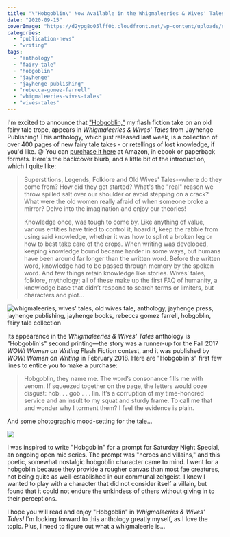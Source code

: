 ```yaml
---
title: "\"Hobgoblin\" Now Available in the Whigmaleeries & Wives' Tales anthology!"
date: "2020-09-15"
coverImage: "https://d2ypg8o05lff0b.cloudfront.net/wp-content/uploads/sites/3/2020/09/14234925/temp_pb_cover-1024x740.jpg"
categories:
  - "publication-news"
  - "writing"
tags:
  - "anthology"
  - "fairy-tale"
  - "hobgoblin"
  - "jayhenge"
  - "jayhenge-publishing"
  - "rebecca-gomez-farrell"
  - "whigmaleeries-wives-tales"
  - "wives-tales"
---
```


I'm excited to announce that ["Hobgoblin,"](https://rebeccagomezfarrell.com/fiction/hobgoblin/) my flash fiction take on an old fairy tale trope, appears in _Whigmaleeries & Wives' Tales_ from Jayhenge Publishing! This anthology, which just released last week, is a collection of over 400 pages of new fairy tale takes - or retellings of lost knowledge, if you'd like. 😉 You can [purchase it here](https://www.amazon.com/dp/B08HGL7LNY/ref=rdr_kindle_ext_tmb) at Amazon, in ebook or paperback formats. Here's the backcover blurb, and a little bit of the introduction, which I quite like:

> Superstitions, Legends, Folklore and Old Wives' Tales--where do they come from? How did they get started? What's the "real" reason we throw spilled salt over our shoulder or avoid stepping on a crack? What were the old women really afraid of when someone broke a mirror? Delve into the imagination and enjoy our theories!
>
> Knowledge once, was tough to come by. Like anything of value, various entities have tried to control it, hoard it, keep the rabble from using said knowledge, whether it was how to splint a broken leg or how to best take care of the crops. When writing was developed, keeping knowledge bound became harder in some ways, but humans have been around far longer than the written word. Before the written word, knowledge had to be passed through memory by the spoken word. And few things retain knowledge like stories. Wives’ tales, folklore, mythology; all of these make up the first FAQ of humanity, a knowledge base that didn’t respond to search terms or limiters, but characters and plot...

![whigmaleeries, wives' tales, old wives tale, anthology, jayhenge press, jayhenge publishing, jayhenge books, rebecca gomez farrell, hobgoblin, fairy tale collection](https://d2ypg8o05lff0b.cloudfront.net/wp-content/uploads/sites/3/2020/09/14234925/temp_pb_cover-1024x740.jpg)

Its appearance in the _Whigmaleeries & Wives' Tales_ anthology is "Hobgoblin's" second printing—the story was a runner-up for the Fall 2017 _WOW! Women on Writing_ Flash Fiction contest, and it was published by _WOW! Women on Writing_ in February 2018. Here are "Hobgoblin's" first few lines to entice you to make a purchase:

> Hobgoblin, they name me. The word’s consonance fills me with venom. If squeezed together on the page, the letters would ooze disgust: hob. . . gob . . . lin. It’s a corruption of my time-honored service and an insult to my squat and sturdy frame. To call me that and wonder why I torment them? I feel the evidence is plain.

And some photographic mood-setting for the tale...

![](https://d2ypg8o05lff0b.cloudfront.net/wp-content/uploads/sites/3/2020/01/28215906/hobgoblin-curious-fictions-1024x683.jpg)

I was inspired to write "Hobgoblin" for a prompt for Saturday Night Special, an ongoing open mic series. The prompt was "heroes and villains," and this poetic, somewhat nostalgic hobgoblin character came to mind. I went for a hobgoblin because they provide a rougher canvas than most fae creatures, not being quite as well-established in our communal zeitgeist. I knew I wanted to play with a character that did not consider itself a villain, but found that it could not endure the unkindess of others without giving in to their perceptions.

I hope you will read and enjoy "Hobgoblin" in _Whigmaleeries & Wives' Tales!_ I'm looking forward to this anthology greatly myself, as I love the topic. Plus, I need to figure out what a whigmaleerie is...
